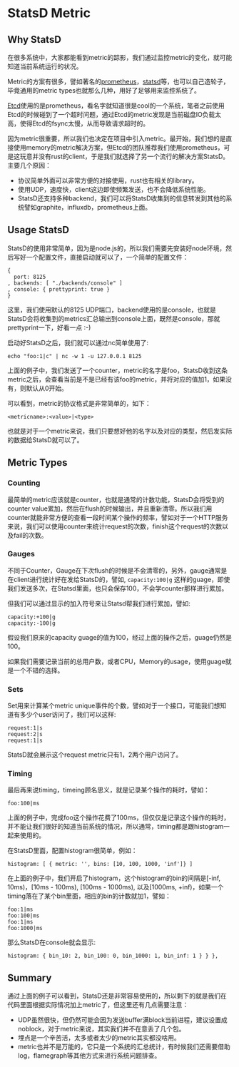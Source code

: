 # StatsD Metric

## Why StatsD

在很多系统中，大家都能看到metric的踪影，我们通过监控metric的变化，就可能知道当前系统运行的状况。

Metric的方案有很多，譬如著名的[prometheus](https://prometheus.io/)，[statsd](https://github.com/etsy/statsd)等，也可以自己造轮子，毕竟通用的metric types也就那么几种，用好了足够用来监控系统了。

[Etcd](https://github.com/coreos/etcd)使用的是prometheus，看名字就知道很是cool的一个系统，笔者之前使用Etcd的时候碰到了一个超时问题，通过Etcd的metric发现是当前磁盘IO负载太高，使得Etcd的fsync太慢，从而导致请求超时的。

因为metric很重要，所以我们也决定在项目中引入metric。最开始，我们想的是直接使用memory的metric解决方案，但Etcd的团队推荐我们使用prometheus，可是这玩意并没有rust的client，于是我们就选择了另一个流行的解决方案StatsD。主要几个原因：

+ 协议简单外面可以非常方便的对接使用，rust也有相关的library。
+ 使用UDP，速度快，client这边即使频繁发送，也不会降低系统性能。
+ StatsD还支持多种backend，我们可以将StatsD收集到的信息转发到其他的系统譬如graphite，influxdb，prometheus上面。

## Usage StatsD

StatsD的使用非常简单，因为是node.js的，所以我们需要先安装好node环境，然后写好一个配置文件，直接启动就可以了，一个简单的配置文件：

```
{
  port: 8125
, backends: [ "./backends/console" ]
, console: { prettyprint: true }
}
```
这里，我们使用默认的8125 UDP端口，backend使用的是console，也就是StatsD会将收集到的metrics汇总输出到console上面，既然是console，那就prettyprint一下，好看一点 :-)

启动好StatsD之后，我们就可以通过nc简单使用了:

```
echo "foo:1|c" | nc -w 1 -u 127.0.0.1 8125
```

上面的例子中，我们发送了一个counter，metric的名字是foo，StatsD收到这条metric之后，会查看当前是不是已经有该foo的metric，并将对应的值加1，如果没有，则默认从0开始。

可以看到，metric的协议格式是非常简单的，如下：

```
<metricname>:<value>|<type>
```

也就是对于一个metric来说，我们只要想好他的名字以及对应的类型，然后发实际的数据给StatsD就可以了。

## Metric Types

### Counting

最简单的metric应该就是counter，也就是通常的计数功能，StatsD会将受到的counter value累加，然后在flush的时候输出，并且重新清零。所以我们用counter就能非常方便的查看一段时间某个操作的频率，譬如对于一个HTTP服务来说，我们可以使用counter来统计request的次数，finish这个request的次数以及fail的次数。

### Gauges

不同于Counter，Gauge在下次flush的时候是不会清零的，另外，gauge通常是在client进行统计好在发给StatsD的，譬如, `capacity:100|g` 这样的guage，即使我们发送多次，在Statsd里面，也只会保存100，不会学counter那样进行累加。

但我们可以通过显示的加入符号来让Statsd帮我们进行累加，譬如:

```
capacity:+100|g
capacity:-100|g
```

假设我们原来的capacity guage的值为100，经过上面的操作之后，guage仍然是100。

如果我们需要记录当前的总用户数，或者CPU，Memory的usage，使用guage就是一个不错的选择。

### Sets

Set用来计算某个metric unique事件的个数，譬如对于一个接口，可能我们想知道有多少个user访问了，我们可以这样:

```
request:1|s
request:2|s
request:1|s
```

StatsD就会展示这个request metric只有1，2两个用户访问了。

### Timing

最后再来说timing，timeing顾名思义，就是记录某个操作的耗时，譬如：

```
foo:100|ms
```

上面的例子中，完成foo这个操作花费了100ms，但仅仅是记录这个操作的耗时，并不能让我们很好的知道当前系统的情况，所以通常，timing都是跟histogram一起来使用的。

在StatsD里面，配置histogram很简单，例如：

```
histogram: [ { metric: '', bins: [10, 100, 1000, 'inf']} ]
```

在上面的例子中，我们开启了histogram，这个histogram的bin的间隔是[-inf, 10ms)，[10ms - 100ms), [100ms - 1000ms), 以及[1000ms, +inf)，如果一个timing落在了某个bin里面，相应的bin的计数就加1，譬如：

```
foo:1|ms
foo:100|ms
foo:1|ms
foo:1000|ms
```

那么StatsD在console就会显示:

```
histogram: { bin_10: 2, bin_100: 0, bin_1000: 1, bin_inf: 1 } } },
```

## Summary

通过上面的例子可以看到，StatsD还是非常容易使用的，所以剩下的就是我们在代码里面根据实际情况加上metric了，但这里还有几点需要注意：

+ UDP虽然很快，但仍然可能会因为发送buffer满block当前进程，建议设置成noblock，对于metric来说，其实我们并不在意丢了几个包。
+ 埋点是一个辛苦活，太多或者太少的metric其实都没啥用。
+ metric也并不是万能的，它只是一个系统的汇总统计，有时候我们还需要借助log，flamegraph等其他方式来进行系统问题排查。

